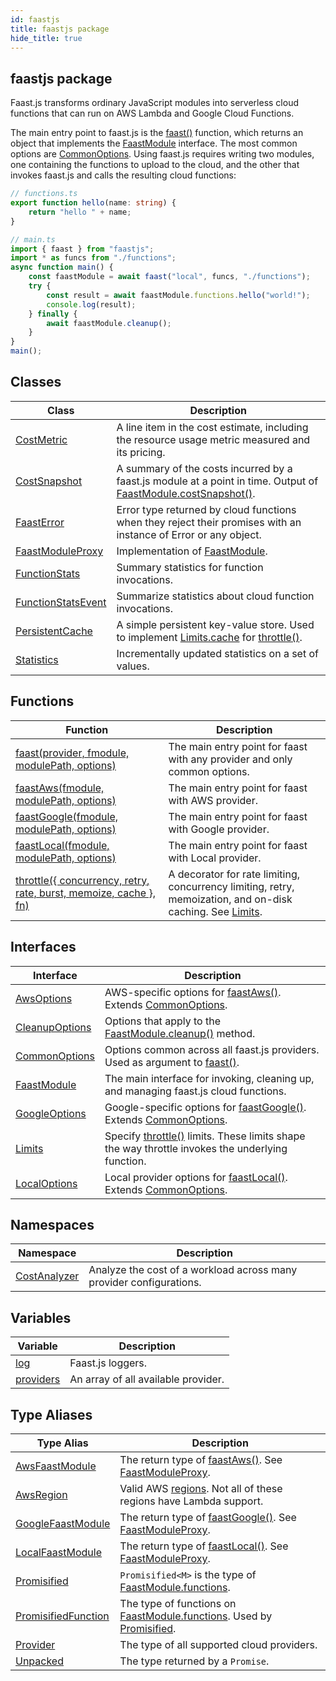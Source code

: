 ```yaml
---
id: faastjs
title: faastjs package
hide_title: true
---
```


## faastjs package

Faast.js transforms ordinary JavaScript modules into serverless cloud functions that can run on AWS Lambda and Google Cloud Functions.

The main entry point to faast.js is the [faast()](./faastjs.faast.md) function, which returns an object that implements the [FaastModule](./faastjs.faastmodule.md) interface. The most common options are [CommonOptions](./faastjs.commonoptions.md)<!-- -->. Using faast.js requires writing two modules, one containing the functions to upload to the cloud, and the other that invokes faast.js and calls the resulting cloud functions:

```typescript
// functions.ts
export function hello(name: string) {
    return "hello " + name;
}

```

```typescript
// main.ts
import { faast } from "faastjs";
import * as funcs from "./functions";
async function main() {
    const faastModule = await faast("local", funcs, "./functions");
    try {
        const result = await faastModule.functions.hello("world!");
        console.log(result);
    } finally {
        await faastModule.cleanup();
    }
}
main();

```

## Classes

|  Class | Description |
|  --- | --- |
|  [CostMetric](./faastjs.costmetric.md) | A line item in the cost estimate, including the resource usage metric measured and its pricing. |
|  [CostSnapshot](./faastjs.costsnapshot.md) | A summary of the costs incurred by a faast.js module at a point in time. Output of [FaastModule.costSnapshot()](./faastjs.faastmodule.costsnapshot.md)<!-- -->. |
|  [FaastError](./faastjs.faasterror.md) | Error type returned by cloud functions when they reject their promises with an instance of Error or any object. |
|  [FaastModuleProxy](./faastjs.faastmoduleproxy.md) | Implementation of [FaastModule](./faastjs.faastmodule.md)<!-- -->. |
|  [FunctionStats](./faastjs.functionstats.md) | Summary statistics for function invocations. |
|  [FunctionStatsEvent](./faastjs.functionstatsevent.md) | Summarize statistics about cloud function invocations. |
|  [PersistentCache](./faastjs.persistentcache.md) | A simple persistent key-value store. Used to implement [Limits.cache](./faastjs.limits.cache.md) for [throttle()](./faastjs.throttle.md)<!-- -->. |
|  [Statistics](./faastjs.statistics.md) | Incrementally updated statistics on a set of values. |

## Functions

|  Function | Description |
|  --- | --- |
|  [faast(provider, fmodule, modulePath, options)](./faastjs.faast.md) | The main entry point for faast with any provider and only common options. |
|  [faastAws(fmodule, modulePath, options)](./faastjs.faastaws.md) | The main entry point for faast with AWS provider. |
|  [faastGoogle(fmodule, modulePath, options)](./faastjs.faastgoogle.md) | The main entry point for faast with Google provider. |
|  [faastLocal(fmodule, modulePath, options)](./faastjs.faastlocal.md) | The main entry point for faast with Local provider. |
|  [throttle({ concurrency, retry, rate, burst, memoize, cache }, fn)](./faastjs.throttle.md) | A decorator for rate limiting, concurrency limiting, retry, memoization, and on-disk caching. See [Limits](./faastjs.limits.md)<!-- -->. |

## Interfaces

|  Interface | Description |
|  --- | --- |
|  [AwsOptions](./faastjs.awsoptions.md) | AWS-specific options for [faastAws()](./faastjs.faastaws.md)<!-- -->. Extends [CommonOptions](./faastjs.commonoptions.md)<!-- -->. |
|  [CleanupOptions](./faastjs.cleanupoptions.md) | Options that apply to the [FaastModule.cleanup()](./faastjs.faastmodule.cleanup.md) method. |
|  [CommonOptions](./faastjs.commonoptions.md) | Options common across all faast.js providers. Used as argument to [faast()](./faastjs.faast.md)<!-- -->. |
|  [FaastModule](./faastjs.faastmodule.md) | The main interface for invoking, cleaning up, and managing faast.js cloud functions. |
|  [GoogleOptions](./faastjs.googleoptions.md) | Google-specific options for [faastGoogle()](./faastjs.faastgoogle.md)<!-- -->. Extends [CommonOptions](./faastjs.commonoptions.md)<!-- -->. |
|  [Limits](./faastjs.limits.md) | Specify [throttle()](./faastjs.throttle.md) limits. These limits shape the way throttle invokes the underlying function. |
|  [LocalOptions](./faastjs.localoptions.md) | Local provider options for [faastLocal()](./faastjs.faastlocal.md)<!-- -->. Extends [CommonOptions](./faastjs.commonoptions.md)<!-- -->. |

## Namespaces

|  Namespace | Description |
|  --- | --- |
|  [CostAnalyzer](./faastjs.costanalyzer.md) | Analyze the cost of a workload across many provider configurations. |

## Variables

|  Variable | Description |
|  --- | --- |
|  [log](./faastjs.log.md) | Faast.js loggers. |
|  [providers](./faastjs.providers.md) | An array of all available provider. |

## Type Aliases

|  Type Alias | Description |
|  --- | --- |
|  [AwsFaastModule](./faastjs.awsfaastmodule.md) | The return type of [faastAws()](./faastjs.faastaws.md)<!-- -->. See [FaastModuleProxy](./faastjs.faastmoduleproxy.md)<!-- -->. |
|  [AwsRegion](./faastjs.awsregion.md) | Valid AWS [regions](https://docs.aws.amazon.com/AWSEC2/latest/UserGuide/using-regions-availability-zones.html)<!-- -->. Not all of these regions have Lambda support. |
|  [GoogleFaastModule](./faastjs.googlefaastmodule.md) | The return type of [faastGoogle()](./faastjs.faastgoogle.md)<!-- -->. See [FaastModuleProxy](./faastjs.faastmoduleproxy.md)<!-- -->. |
|  [LocalFaastModule](./faastjs.localfaastmodule.md) | The return type of [faastLocal()](./faastjs.faastlocal.md)<!-- -->. See [FaastModuleProxy](./faastjs.faastmoduleproxy.md)<!-- -->. |
|  [Promisified](./faastjs.promisified.md) | <code>Promisified&lt;M&gt;</code> is the type of [FaastModule.functions](./faastjs.faastmodule.functions.md)<!-- -->. |
|  [PromisifiedFunction](./faastjs.promisifiedfunction.md) | The type of functions on [FaastModule.functions](./faastjs.faastmodule.functions.md)<!-- -->. Used by [Promisified](./faastjs.promisified.md)<!-- -->. |
|  [Provider](./faastjs.provider.md) | The type of all supported cloud providers. |
|  [Unpacked](./faastjs.unpacked.md) | The type returned by a <code>Promise</code>. |
